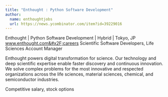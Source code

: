```yaml
---
title: "Enthought : Python Software Development"
author:
  name: enthoughtjobs
  url: https://news.ycombinator.com/item?id=39229016
---
```

Enthought | Python Software Development | Hybrid | Tokyo, JP
www.enthought.com&#x2F;careers Scientific Software Developers, Life Sciences Account Manager

Enthought powers digital transformation for science. Our technology and deep scientific expertise enable faster discovery and continuous innovation. We solve complex problems for the most innovative and respected organizations across the life sciences, material sciences, chemical, and semiconductor industries.

Competitive salary, stock options
